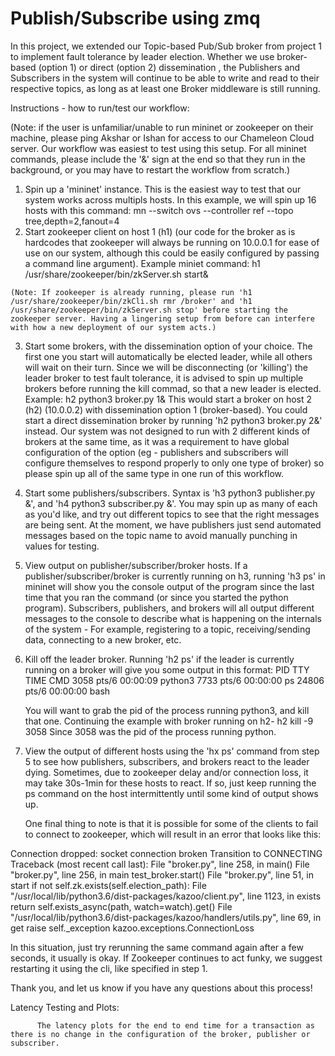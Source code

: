 # Publish/Subscribe using zmq

In this project, we extended our Topic-based Pub/Sub broker from project 1 to implement fault tolerance by leader election. Whether we use broker-based (option 1) or direct (option 2) dissemination , the Publishers and Subscribers in the system will continue to be able to write and read to their respective topics, as long as at least one Broker middleware is still running.

Instructions - how to run/test our workflow:

(Note: if the user is unfamiliar/unable to run mininet or zookeeper on their machine, please ping Akshar or Ishan for access to our Chameleon Cloud server. Our workflow was easiest to test using this setup. For all mininet commands, please include the '&' sign at the end so that they run in the background, or you may have to restart the workflow from scratch.)

  1) Spin up a 'mininet' instance. This is the easiest way to test that our system works across multipls hosts. In this example, we will spin up 16 hosts with this command: 
    mn --switch ovs --controller ref --topo tree,depth=2,fanout=4
  2) Start zookeeper client on host 1 (h1) (our code for the broker as is hardcodes that zookeeper will always be running on 10.0.0.1 for ease of use on our system, although this could be easily configured by passing a command line argument). Example miniet command: 
    h1 /usr/share/zookeeper/bin/zkServer.sh start&
    
    (Note: If zookeeper is already running, please run 'h1 /usr/share/zookeeper/bin/zkCli.sh rmr /broker' and 'h1 /usr/share/zookeeper/bin/zkServer.sh stop' before starting the zookeeper server. Having a lingering setup from before can interfere with how a new deployment of our system acts.)
    
  3) Start some brokers, with the dissemination option of your choice. The first one you start will automatically be elected leader, while all others will wait on their turn. Since we will be disconnecting (or 'killing') the leader broker to test fault tolerance, it is advised to spin up multiple brokers before running the kill commad, so that a new leader is elected.
   Example: h2 python3 broker.py 1&
   This would start a broker on host 2 (h2) (10.0.0.2) with dissemination option 1 (broker-based).
   You could start a direct dissemination broker by running 'h2 python3 broker.py 2&' instead. Our system was not designed to run with 2 different kinds of brokers at the same time, as it was a requirement to have global configuration of the option (eg - publishers and subscribers will configure themselves to respond properly to only one type of broker) so please spin up all of the same type in one run of this workflow.
   
  4) Start some publishers/subscribers. Syntax is 'h3 python3 publisher.py <zookeeper ip> <topic>&', and 'h4 python3 subscriber.py <zookeeper ip> <topic>&'. You may spin up as many of each as you'd like, and try out different topics to see that the right messages are being sent. At the moment, we have publishers just send automated messages based on the topic name to avoid manually punching in values for testing.
  
  5) View output on publisher/subscriber/broker hosts. If a publisher/subscriber/broker is currently running on h3, running 'h3 ps' in mininet will show you the console output of the program since the last time that you ran the command (or since you started the python program). Subscribers, publishers, and brokers will all output different messages to the console to describe what is happening on the internals of the system -  For example, registering to a topic, receiving/sending data, connecting to a new broker, etc.
  
  6) Kill off the leader broker. Running 'h2 ps' if the leader is currently running on a broker will give you some output in this format:
    <some console output if applicable>
        PID TTY          TIME CMD
       3058 pts/6    00:00:09 python3
       7733 pts/6    00:00:00 ps
       24806 pts/6    00:00:00 bash
      
     You will want to grab the pid of the process running python3, and kill that one. Continuing the example with broker running on h2-
      h2 kill -9 3058
     Since 3058 was the pid of the process running python.
      
  7) View the output of different hosts using the 'hx ps' command from step 5 to see how publishers, subscribers, and brokers react to the leader dying. Sometimes, due to zookeeper delay and/or connection loss, it may take 30s-1min for these hosts to react. If so, just keep running the ps command on the host intermittently until some kind of output shows up.
      
      One final thing to note is that it is possible for some of the clients to fail to connect to zookeeper, which will result in an error that looks like this:
      
  Connection dropped: socket connection broken
Transition to CONNECTING
Traceback (most recent call last):
  File "broker.py", line 258, in <module>
    main()
  File "broker.py", line 256, in main
    test_broker.start()
  File "broker.py", line 51, in start
    if not self.zk.exists(self.election_path):
  File "/usr/local/lib/python3.6/dist-packages/kazoo/client.py", line 1123, in exists
    return self.exists_async(path, watch=watch).get()
  File "/usr/local/lib/python3.6/dist-packages/kazoo/handlers/utils.py", line 69, in get
    raise self._exception
kazoo.exceptions.ConnectionLoss

  In this situation, just try rerunning the same command again after a few seconds, it usually is okay. If Zookeeper continues to act funky, we suggest restarting it using the cli, like specified in step 1. 
      
 Thank you, and let us know if you have any questions about this process!
      
      
Latency Testing and Plots:
```
      The latency plots for the end to end time for a transaction as there is no change in the configuration of the broker, publisher or subscriber.
```

